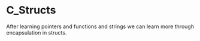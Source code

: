 # C_Structs
After learning pointers and functions and strings we can learn more through encapsulation in structs.
